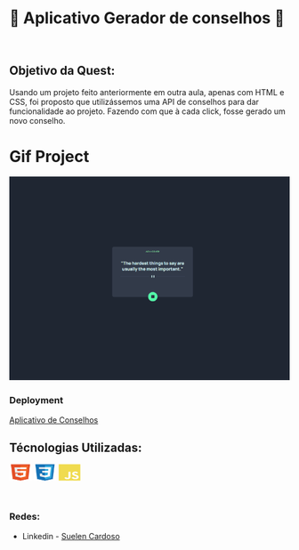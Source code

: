 <h1>🚀 Aplicativo Gerador de conselhos 🚀</h1><br>
<h2>Objetivo da Quest:</h2>
<p>Usando um projeto feito anteriormente em outra aula, apenas com HTML e CSS, foi proposto que utilizássemos uma API de conselhos para dar funcionalidade ao projeto.
Fazendo com que à cada click, fosse gerado um novo conselho.</p>

# Gif Project
![](./src/images/app-conselho.gif)
<br>

### Deployment

[Aplicativo de Conselhos](https://suelenscardoso.github.io/app-de-conselho/)

## Técnologias Utilizadas:

 <img align="center" alt="HTML" height="30" width="40" src="https://raw.githubusercontent.com/devicons/devicon/master/icons/html5/html5-original.svg"> <img align="center" alt="CSS" height="30" width="40" src="https://raw.githubusercontent.com/devicons/devicon/master/icons/css3/css3-original.svg"> <img align="center" alt="Js" height="30" width="40" src="https://raw.githubusercontent.com/devicons/devicon/master/icons/javascript/javascript-plain.svg">
 
 
<br>

### Redes:

- Linkedin - [Suelen Cardoso](https://www.linkedin.com/in/suelen-s-cardoso/)
